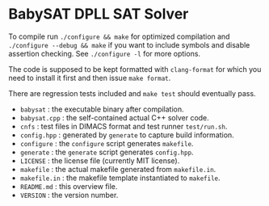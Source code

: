 # BabySAT DPLL SAT Solver

To compile run `./configure && make` for optimized compilation and
`./configure --debug && make` if you want to include symbols and disable
assertion checking.  See `./configure -l` for more options.

The code is supposed to be kept formatted with `clang-format` for which
you need to install it first and then issue `make format`.

There are regression tests included and `make test` should eventually pass.

- `babysat`         : the executable binary after compilation.
- `babysat.cpp`     : the self-contained actual C++ solver code.
- `cnfs`            : test files in DIMACS format and test runner `test/run.sh`.
- `config.hpp`      : generated by `generate` to capture build information.
- `configure`       : the `configure` script generates `makefile`.
- `generate`        : the `generate` script generates `config.hpp`.
- `LICENSE`         : the license file (currently MIT license).
- `makefile`        : the actual makefile generated from `makefile.in`.
- `makefile.in`     : the makefile template instantiated to `makefile`.
- `README.md`       : this overview file.
- `VERSION`         : the version number.
